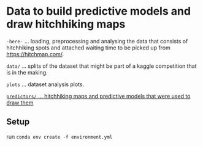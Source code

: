 # Data to build predictive models and draw hitchhiking maps

`-here-` ... loading, preprocessing and analysing the data that consists of hitchhiking spots and attached waiting time to be picked up from https://hitchmap.com/.

`data/` ... splits of the dataset that might be part of a kaggle competition that is in the making.

`plots` ... dataset analysis plots.

<ins>`predictors/` ... hitchhiking maps and predictive models that were used to draw them</ins>

## Setup

run `conda env create -f environment.yml`
